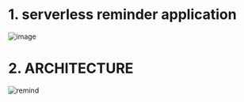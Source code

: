 # 1. serverless reminder application
![image](https://user-images.githubusercontent.com/34915108/66063152-c462e900-e57d-11e9-8e35-6d37fa672fd1.png)
# 2. ARCHITECTURE
![remind](https://user-images.githubusercontent.com/34915108/66062954-5cac9e00-e57d-11e9-8086-3cc8b920e40b.png)
